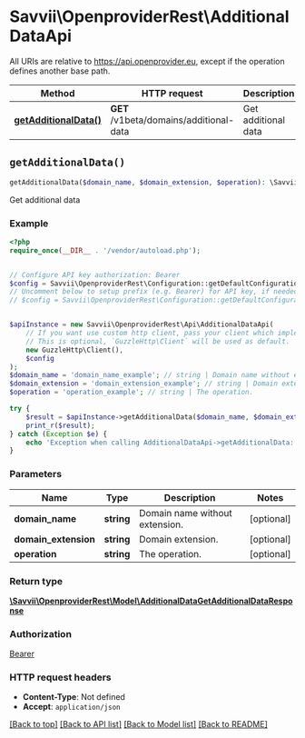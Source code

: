 # Savvii\OpenproviderRest\AdditionalDataApi

All URIs are relative to https://api.openprovider.eu, except if the operation defines another base path.

| Method | HTTP request | Description |
| ------------- | ------------- | ------------- |
| [**getAdditionalData()**](AdditionalDataApi.md#getAdditionalData) | **GET** /v1beta/domains/additional-data | Get additional data |


## `getAdditionalData()`

```php
getAdditionalData($domain_name, $domain_extension, $operation): \Savvii\OpenproviderRest\Model\AdditionalDataGetAdditionalDataResponse
```

Get additional data

### Example

```php
<?php
require_once(__DIR__ . '/vendor/autoload.php');


// Configure API key authorization: Bearer
$config = Savvii\OpenproviderRest\Configuration::getDefaultConfiguration()->setApiKey('Authorization', 'YOUR_API_KEY');
// Uncomment below to setup prefix (e.g. Bearer) for API key, if needed
// $config = Savvii\OpenproviderRest\Configuration::getDefaultConfiguration()->setApiKeyPrefix('Authorization', 'Bearer');


$apiInstance = new Savvii\OpenproviderRest\Api\AdditionalDataApi(
    // If you want use custom http client, pass your client which implements `GuzzleHttp\ClientInterface`.
    // This is optional, `GuzzleHttp\Client` will be used as default.
    new GuzzleHttp\Client(),
    $config
);
$domain_name = 'domain_name_example'; // string | Domain name without extension.
$domain_extension = 'domain_extension_example'; // string | Domain extension.
$operation = 'operation_example'; // string | The operation.

try {
    $result = $apiInstance->getAdditionalData($domain_name, $domain_extension, $operation);
    print_r($result);
} catch (Exception $e) {
    echo 'Exception when calling AdditionalDataApi->getAdditionalData: ', $e->getMessage(), PHP_EOL;
}
```

### Parameters

| Name | Type | Description  | Notes |
| ------------- | ------------- | ------------- | ------------- |
| **domain_name** | **string**| Domain name without extension. | [optional] |
| **domain_extension** | **string**| Domain extension. | [optional] |
| **operation** | **string**| The operation. | [optional] |

### Return type

[**\Savvii\OpenproviderRest\Model\AdditionalDataGetAdditionalDataResponse**](../Model/AdditionalDataGetAdditionalDataResponse.md)

### Authorization

[Bearer](../../README.md#Bearer)

### HTTP request headers

- **Content-Type**: Not defined
- **Accept**: `application/json`

[[Back to top]](#) [[Back to API list]](../../README.md#endpoints)
[[Back to Model list]](../../README.md#models)
[[Back to README]](../../README.md)
